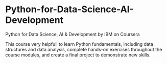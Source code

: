 # Python-for-Data-Science-AI-Development
Python for Data Science, AI &amp; Development by IBM on Coursera 


This course very helpfull to learn Python fundamentals, including data structures and data analysis, complete hands-on exercises throughout the course modules, and create a final project to demonstrate new skills. 
